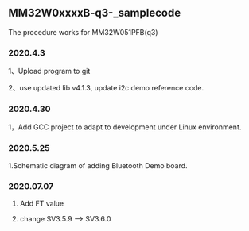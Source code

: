 ## MM32W0xxxxB-q3-_samplecode

The procedure works for MM32W051PFB(q3)

### 2020.4.3

1、Upload program to git

2、use updated lib v4.1.3, update i2c demo reference code.

### 2020.4.30

1，Add GCC project to adapt to development under Linux environment.

### 2020.5.25

1.Schematic diagram of adding Bluetooth Demo board.

### 2020.07.07

1.	Add FT value

2.	change SV3.5.9 --> SV3.6.0